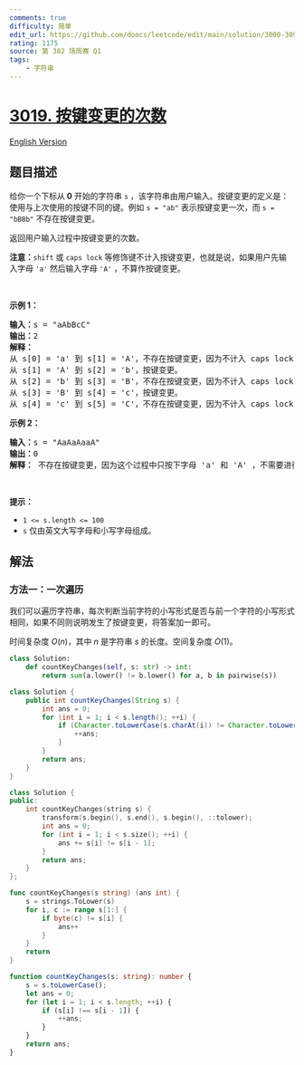 ```yaml
---
comments: true
difficulty: 简单
edit_url: https://github.com/doocs/leetcode/edit/main/solution/3000-3099/3019.Number%20of%20Changing%20Keys/README.md
rating: 1175
source: 第 382 场周赛 Q1
tags:
    - 字符串
---
```


<!-- problem:start -->

# [3019. 按键变更的次数](https://leetcode.cn/problems/number-of-changing-keys)

[English Version](/solution/3000-3099/3019.Number%20of%20Changing%20Keys/README_EN.md)

## 题目描述

<!-- description:start -->

<p>给你一个下标从<strong> 0</strong> 开始的字符串 <code>s</code> ，该字符串由用户输入。按键变更的定义是：使用与上次使用的按键不同的键。例如 <code>s = "ab"</code> 表示按键变更一次，而 <code>s = "bBBb"</code> 不存在按键变更。</p>

<p>返回用户输入过程中按键变更的次数。</p>

<p><strong>注意：</strong><code>shift</code> 或 <code>caps lock</code> 等修饰键不计入按键变更，也就是说，如果用户先输入字母 <code>'a'</code> 然后输入字母 <code>'A'</code> ，不算作按键变更。</p>

<p>&nbsp;</p>

<p><strong class="example">示例 1：</strong></p>

<pre>
<strong>输入：</strong>s = "aAbBcC"
<strong>输出：</strong>2
<strong>解释：</strong> 
从 s[0] = 'a' 到 s[1] = 'A'，不存在按键变更，因为不计入 caps lock 或 shift 。
从 s[1] = 'A' 到 s[2] = 'b'，按键变更。
从 s[2] = 'b' 到 s[3] = 'B'，不存在按键变更，因为不计入 caps lock 或 shift 。
从 s[3] = 'B' 到 s[4] = 'c'，按键变更。
从 s[4] = 'c' 到 s[5] = 'C'，不存在按键变更，因为不计入 caps lock 或 shift 。
</pre>

<p><strong class="example">示例 2：</strong></p>

<pre>
<strong>输入：</strong>s = "AaAaAaaA"
<strong>输出：</strong>0
<strong>解释：</strong> 不存在按键变更，因为这个过程中只按下字母 'a' 和 'A' ，不需要进行按键变更。<!-- notionvc: 8849fe75-f31e-41dc-a2e0-b7d33d8427d2 -->
</pre>

<p>&nbsp;</p>

<p><strong>提示：</strong></p>

<ul>
	<li><code>1 &lt;= s.length &lt;= 100</code></li>
	<li><code>s</code> 仅由英文大写字母和小写字母组成。</li>
</ul>

<!-- description:end -->

## 解法

<!-- solution:start -->

### 方法一：一次遍历

我们可以遍历字符串，每次判断当前字符的小写形式是否与前一个字符的小写形式相同，如果不同则说明发生了按键变更，将答案加一即可。

时间复杂度 $O(n)$，其中 $n$ 是字符串 $s$ 的长度。空间复杂度 $O(1)$。

<!-- tabs:start -->

```python
class Solution:
    def countKeyChanges(self, s: str) -> int:
        return sum(a.lower() != b.lower() for a, b in pairwise(s))
```

```java
class Solution {
    public int countKeyChanges(String s) {
        int ans = 0;
        for (int i = 1; i < s.length(); ++i) {
            if (Character.toLowerCase(s.charAt(i)) != Character.toLowerCase(s.charAt(i - 1))) {
                ++ans;
            }
        }
        return ans;
    }
}
```

```cpp
class Solution {
public:
    int countKeyChanges(string s) {
        transform(s.begin(), s.end(), s.begin(), ::tolower);
        int ans = 0;
        for (int i = 1; i < s.size(); ++i) {
            ans += s[i] != s[i - 1];
        }
        return ans;
    }
};
```

```go
func countKeyChanges(s string) (ans int) {
	s = strings.ToLower(s)
	for i, c := range s[1:] {
		if byte(c) != s[i] {
			ans++
		}
	}
	return
}
```

```ts
function countKeyChanges(s: string): number {
    s = s.toLowerCase();
    let ans = 0;
    for (let i = 1; i < s.length; ++i) {
        if (s[i] !== s[i - 1]) {
            ++ans;
        }
    }
    return ans;
}
```

<!-- tabs:end -->

<!-- solution:end -->

<!-- problem:end -->
